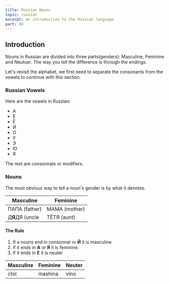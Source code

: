 ```yaml
---
title: Russian Nouns
topic: russian
excerpt: An introduction to the Russian language
part: 04
---
```


## Introduction

Nouns in Russian are divided into three parts(genders): Masculine, Feminine and Neutuer. The way you tell the difference is through the endings.

Let's revisit the alphabet, we first need to separate the consonants from the vowels to continue with this section.

### Russian Vowels

Here are the vowels in Russian:

- А
- Е
- Ё
- И
- О
- У
- Э
- Ю
- Я

The rest are consonnats or modifiers.

### Nouns

The most obvious way to tell a noun's gender is by what it denotes.

| Masculine       | Feminine      |
| --------------- | ------------- |
| ПАПА (father)   | МАМА (mother) |
| Д**Я**ДЯ (uncle | ТЁТЯ (aunt)   |

#### The Rule

1. If a nouns end in consonnat or **Й** it is masculine
2. If it ends in **А** or **Я** it is feminine.
3. If it ends in **Е** it is neuter

| Masculine | Feminine | Neuter |
| --------- | -------- | ------ |
| ctol      | mashina  | vino   |
